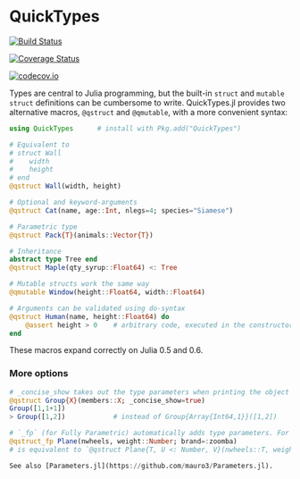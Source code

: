 # QuickTypes

[![Build Status](https://travis-ci.org/cstjean/QuickTypes.jl.svg?branch=master)](https://travis-ci.org/cstjean/QuickTypes.jl)

[![Coverage Status](https://coveralls.io/repos/cstjean/QuickTypes.jl/badge.svg?branch=master&service=github)](https://coveralls.io/github/cstjean/QuickTypes.jl?branch=master)

[![codecov.io](http://codecov.io/github/cstjean/QuickTypes.jl/coverage.svg?branch=master)](http://codecov.io/github/cstjean/QuickTypes.jl?branch=master)

Types are central to Julia programming, but the built-in `struct` and `mutable struct` definitions can be cumbersome to write. QuickTypes.jl provides two alternative macros, `@qstruct` and `@qmutable`, with a more convenient syntax:

```julia
using QuickTypes      # install with Pkg.add("QuickTypes")

# Equivalent to
# struct Wall
#    width
#    height
# end
@qstruct Wall(width, height)

# Optional and keyword-arguments
@qstruct Cat(name, age::Int, nlegs=4; species="Siamese")

# Parametric type
@qstruct Pack{T}(animals::Vector{T})

# Inheritance
abstract type Tree end
@qstruct Maple(qty_syrup::Float64) <: Tree

# Mutable structs work the same way
@qmutable Window(height::Float64, width::Float64)

# Arguments can be validated using do-syntax
@qstruct Human(name, height::Float64) do
    @assert height > 0    # arbitrary code, executed in the constructor
end
```

These macros expand correctly on Julia 0.5 and 0.6.

### More options

```julia
# _concise_show takes out the type parameters when printing the object
@qstruct Group{X}(members::X; _concise_show=true)
Group([1,1+1])
> Group([1,2])            # instead of Group{Array{Int64,1}}([1,2])

# `_fp` (for Fully Parametric) automatically adds type parameters. For example:
@qstruct_fp Plane(nwheels, weight::Number; brand=:zoomba)
# is equivalent to `@qstruct Plane{T, U <: Number, V}(nwheels::T, weight::U; brand::V=:zoomba)````

See also [Parameters.jl](https://github.com/mauro3/Parameters.jl).
